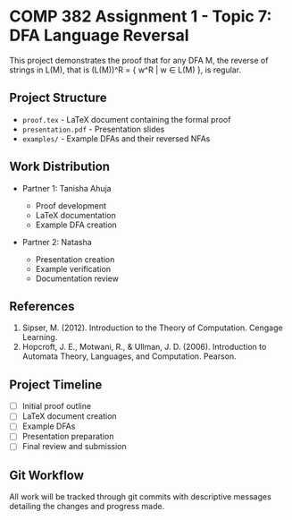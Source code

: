 # COMP 382 Assignment 1 - Topic 7: DFA Language Reversal

This project demonstrates the proof that for any DFA M, the reverse of strings in L(M), that is (L(M))^R = { w^R | w ∈ L(M) }, is regular.

## Project Structure
- `proof.tex` - LaTeX document containing the formal proof
- `presentation.pdf` - Presentation slides
- `examples/` - Example DFAs and their reversed NFAs

## Work Distribution
- Partner 1: Tanisha Ahuja
  - Proof development
  - LaTeX documentation
  - Example DFA creation
  
- Partner 2: Natasha
  - Presentation creation
  - Example verification
  - Documentation review

## References
1. Sipser, M. (2012). Introduction to the Theory of Computation. Cengage Learning.
2. Hopcroft, J. E., Motwani, R., & Ullman, J. D. (2006). Introduction to Automata Theory, Languages, and Computation. Pearson.

## Project Timeline
- [ ] Initial proof outline
- [ ] LaTeX document creation
- [ ] Example DFAs
- [ ] Presentation preparation
- [ ] Final review and submission

## Git Workflow
All work will be tracked through git commits with descriptive messages detailing the changes and progress made.
